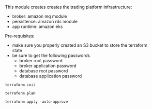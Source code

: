 This module creates creates the trading platform infrastructure:

- broker: amazon mq module
- persistence: amazon rds module
- app runtime: amazon eks

Pre-requisites:

- make sure you properly created an S3 bucket to store the terraform state
- be sure to get the following passwords
    - broker root password 
    - broker application password 
    - database root password 
    - database application password 

`terraform init`

`terraform plan`

`terraform apply -auto-approve`